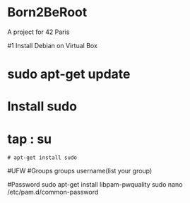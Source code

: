 # Born2BeRoot
A project for 42 Paris

#1 Install Debian on Virtual Box

# sudo apt-get update
# Install sudo
  # tap : su
    # apt-get install sudo
#UFW
#Groups
    groups username(list your group)
    
#Password
    sudo apt-get install libpam-pwquality
    sudo nano /etc/pam.d/common-password

